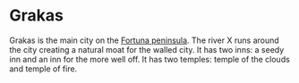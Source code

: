 # Grakas

Grakas is the main city on the [Fortuna peninsula](fortuna.html). 
The river X runs around the city creating a natural moat for the walled city.
It has two inns: a seedy inn and an inn for the more well off. 
It has two temples: temple of the clouds and temple of fire. 
